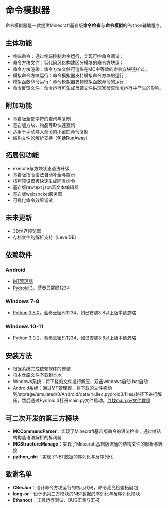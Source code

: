 # 命令模拟器
命令模拟器是一款提供Minecraft基岩版**命令检查**与**命令模拟**的Python辅助程序。
## 主体功能
* 终端命令：通过终端控制命令运行，实现可控命令调试；
* 命令方块文件：低代码风格构建区分模块的命令方块组；
* 命令方块渲染：命令方块文件可渲染在MC中等效的命令方块链样式；
* 模拟命令方块运行：命令模拟器支持模拟命令方块的运行；
* 模拟函数命令运行：命令模拟器支持模拟函数命令的运行；
* 命令反馈文件：命令运行可生成反馈文件供玩家检查命令运行中产生的影响。
## 附加功能
* 基岩版全部字符的查询与复制
* 基岩版方块、物品等ID快速查询
* 适用于手动导入命令的小窗口命令复制
* 结构文件的解析支持（包括RunAway）
## 拓展包功能
* execute与方块状态语法升级
* 基岩版指令语法自动补全与提示
* 按照预设模板快速生成同类命令
* 基岩版rawtext json富文本编辑器
* 基岩版websocket服务器
* 可视化命令效果调试
## 未来更新
* 3D世界预览器
* 存档文件的解析支持（LevelDB）
## 依赖软件
### Android
* [MT管理器](https://mt2.cn/download/)
* [Pydroid 3](https://wwop.lanzoul.com/id23d0qq8vah)，蓝奏云密码1234
### Windows 7-8
* [Python 3.8.0](https://wwop.lanzoul.com/ijGLp2wl7exa)，蓝奏云密码1234，如已安装3.8以上版本请忽略
### Windows 10-11
* [Python 3.9.2](https://wwop.lanzoul.com/isS760vu6rvg)，蓝奏云密码1234，如已安装3.8以上版本请忽略
## 安装方法
* 根据系统完成依赖软件的安装
* 将本仓库文件下载到本地
* Windows系统：将下载的文件进行解压，双击windows启动.bat启动
* Android系统：通过MT管理器，将下载的文件移动到/storage/emulated/0/Android/data/ru.iiec.pydroid3/files/路径下进行解压，然后通过Pydroid 3打开main.py文件启动。[寻找main.py文件教程](https://github.com/missing244/Command_Simulator/blob/main/%E5%90%AF%E5%8A%A8%E6%96%B9%E6%B3%95.jpg)
## 可二次开发的第三方模块
* **MCCommandParser**：实现了Minecraft基岩版命令的语法检查，通过树结构构造语法解析的拆词器
* **MCStructureManage**：实现了Minecraft基岩版流通的结构文件的解析与转换
* **python_nbt**：实现了NBT数据的序列化与反序列化
## 致谢名单
* **CBerJun**：设计命令方块运行的核心代码，命令高亮检查拓展包
* **long-or**：设计无第三方模块的NBT数据的序列化与反序列化模块
* **Ethanout**：工具运行测试，BUG汇集与汇报
